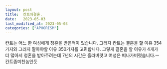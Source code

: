```yaml
---
layout: post
title:  칸트와결혼.
date:   2023-05-03
last_modified_at: 2023-05-03
categories: ["APHORISM"]
---
```


칸트는 어느 한 여성에게 청혼을 받은적이 있습니다.
그러자 칸트는 결혼을 할 이유 354가지와 그러지 말아야할 이유 350가지를 고민합니다. 
그렇게 결혼을 할 이유가 4개가 더 많아서 청혼을 받아주려는데 7년의 시간은 흘러버렷고 
여성은 떠나가버렷습니다.ㅡ 칸트좀미친놈인듯
